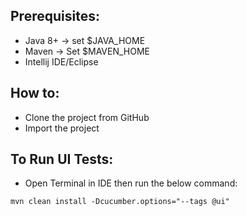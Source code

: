 ## Prerequisites:

- Java 8+ -> set $JAVA_HOME
- Maven -> Set  $MAVEN_HOME
- Intellij IDE/Eclipse

## How to:

- Clone the project from GitHub
- Import the project

## To Run UI Tests:

- Open Terminal in IDE then run the below command:

` mvn clean install -Dcucumber.options="--tags @ui" `




